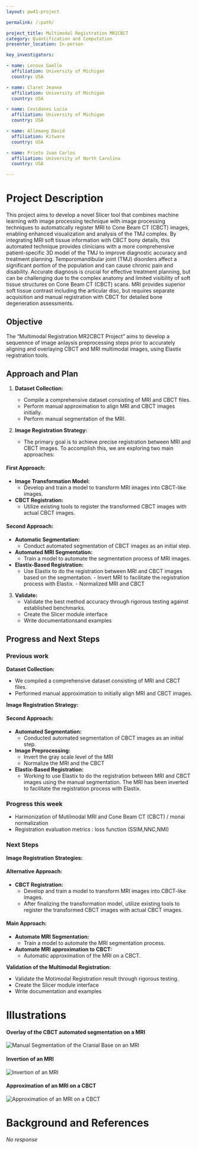 ```yaml
---
layout: pw41-project

permalink: /:path/

project_title: Multimodal Registration MR2CBCT
category: Quantification and Computation
presenter_location: In-person

key_investigators:

- name: Leroux Gaelle
  affiliation: University of Michigan
  country: USA

- name: Claret Jeanne
  affiliation: University of Michigan
  country: USA

- name: Cevidanes Lucia
  affiliation: University of Michigan
  country: USA

- name: Allemang David
  affiliation: Kitware
  country: USA

- name: Prieto Juan Carlos
  affiliation: University of North Carolina
  country: USA

---
```


# Project Description

<!-- Add a short paragraph describing the project. -->

This project aims to develop a novel Slicer tool that combines machine learning with image processing technique with image processing techniques to automatically register MRI to Cone Beam CT (CBCT) images, enabling enhanced visualization and analysis of the TMJ complex.  By integrating MRI soft tissue information with CBCT bony details, this automated technique provides clinicians with a more comprehensive patient-specific 3D model of the TMJ to improve diagnostic accuracy and treatment planning.
Temporomandibular joint (TMJ) disorders affect a significant portion of the population and can cause chronic pain and disability. Accurate diagnosis is crucial for effective treatment planning, but can be challenging due to the complex anatomy and limited visibility of soft tissue structures on Cone Beam CT (CBCT) scans. MRI provides superior soft tissue contrast including the articular disc, but requires separate acquisition and manual registration with CBCT for detailed bone degeneration assessments.



## Objective

<!-- Describe here WHAT you would like to achieve (what you will have as end result). -->


The “Multimodal Registration MR2CBCT Project” aims to develop a sequennce of image anlaysis preprocessing steps prior to accurately aligning and overlaying CBCT and MRI multimodal images, using Elastix registration tools.



## Approach and Plan

<!-- Describe here HOW you would like to achieve the objectives stated above. -->

1. **Dataset Collection:**
   - Compile a comprehensive dataset consisting of MRI and CBCT files.
   - Perform manual approximation to align MRI and CBCT images initially.
   - Perform manual segmentation of the MRI.

2. **Image Registration Strategy:**
   - The primary goal is to achieve precise registration between MRI and CBCT images. To accomplish this, we are exploring two main approaches:

#### First Approach:
   - **Image Transformation Model:**
     - Develop and train a model to transform MRI images into CBCT-like images.
   - **CBCT Registration:**
     - Utilize existing tools to register the transformed CBCT images with actual CBCT images.

#### Second Approach:
   - **Automatic Segmentation:**
     - Conduct automated segmentation of CBCT images as an initial step.
   - **Automated MRI Segmentation:**
     - Train a model to automate the segmentation process of MRI images.
   - **Elastix-Based Registration:**
     - Use Elastix to do the registration between MRI and CBCT images based on the segmentation.
           - Invert MRI to facilitate the registration process with Elastix.
           - Normalized MRI and CBCT
3. **Validate:**
   - Validate the best method accuracy through rigorous testing against established benchmarks.
   - Create the Slicer module interface
   - Write documentationsand examples




## Progress and Next Steps

<!-- Update this section as you make progress, describing of what you have ACTUALLY DONE.
     If there are specific steps that you could not complete then you can describe them here, too. -->

### Previous work

**Dataset Collection:**
   - We compiled a comprehensive dataset consisting of MRI and CBCT files.
   - Performed manual approximation to initially align MRI and CBCT images.

**Image Registration Strategy:**
#### Second Approach:
   - **Automated Segmentation:**
     - Conducted automated segmentation of CBCT images as an initial step.
   - **Image Preprocessing:**
     - Invert the gray scale level of the MRI
     - Normalize the MRI and the CBCT
   - **Elastix-Based Registration:**
     - Working to use Elastix to do the registration between MRI and CBCT images using the manual segmentation. The MRI has been inverted to facilitate the registration process with Elastix.

### Progress this week
- Harmonization of Mutilmodal MRI and Cone Beam CT (CBCT) / monai normalization
- Registration evaluation metrics : loss function (SSIM,NNC,NMI)

### Next Steps
**Image Registration Strategies:**
#### Alternative Approach:
   - **CBCT Registration:**
     - Develop and train a model to transform MRI images into CBCT-like images.
     - After finalizing the transformation model, utilize existing tools to register the transformed CBCT images with actual CBCT images.

#### Main Approach:
   - **Automate MRI Segmentation:**
     - Train a model to automate the MRI segmentation process.
   - **Automate MRI approximation to CBCT:**
     - Automatic approximation of the MRI on a CBCT.

**Validation of the Multimodal Registration:**
   - Validate the Motimodal Registration result through rigorous testing.
   - Create the Slicer module interface
   - Write documentation and examples




# Illustrations
#### Overlay of the CBCT automated segmentation on a MRI
![Manual Segmentation of the Cranial Base on an MRI](https://github.com/NA-MIC/ProjectWeek/assets/91245687/a4a73f38-5e28-4d32-a5ad-816cad73b118)

#### Invertion of an MRI
![Invertion of an MRI](https://github.com/NA-MIC/ProjectWeek/assets/91245687/7b8e4f61-90cf-45e8-99de-7e461fc1365b)

#### Approximation of an MRI on a CBCT
![Approximation of an MRI on a CBCT](https://github.com/NA-MIC/ProjectWeek/assets/91245687/5c4211ce-e930-4bf0-b9d8-a1193a29ea0a)


# Background and References

<!-- If you developed any software, include link to the source code repository.
     If possible, also add links to sample data, and to any relevant publications. -->


_No response_
